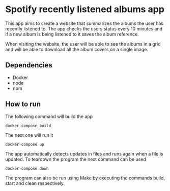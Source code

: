 # Spotify recently listened albums app

This app aims to create a website that summarizes the albums the user has recently listened to. The app checks the users status every 10 minutes and if a new album is being listened to it saves the album reference.

When visiting the website, the user will be able to see the albums in a grid and will be able to download all the album covers on a single image.

## Dependencies

- Docker
- node
- npm

## How to run

The following command will build the app

```{shell}
docker-compose build
```

The next one will run it

```{shell}
docker-compose up
```

The app automatically detects updates in files and runs again when a file is updated. To teardown the program the next command can be used

```{shell}
docker-compose down
```

The program can also be run using Make by executing the commands build, start and clean respectively.
